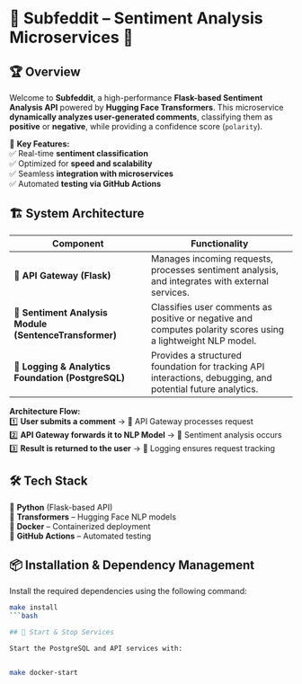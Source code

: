 # 🌟 Subfeddit – Sentiment Analysis Microservices 🚀  

## 🏆 **Overview**  
Welcome to **Subfeddit**, a high-performance **Flask-based Sentiment Analysis API** powered by **Hugging Face Transformers**. This microservice **dynamically analyzes user-generated comments**, classifying them as **positive** or **negative**, while providing a confidence score (`polarity`).  

🎯 **Key Features:**  
✅ Real-time **sentiment classification**  
✅ Optimized for **speed and scalability**  
✅ Seamless **integration with microservices**  
✅ Automated **testing via GitHub Actions**  

## 🏗️ **System Architecture**  

| Component                                  | Functionality                                                 |
|--------------------------------------------|--------------------------------------------------------------|
| 🚀 **API Gateway (Flask)**                 | Manages incoming requests, processes sentiment analysis, and integrates with external services. |
| 🤖 **Sentiment Analysis Module (SentenceTransformer)** | Classifies user comments as positive or negative and computes polarity scores using a lightweight NLP model. |
| 📜 **Logging & Analytics Foundation (PostgreSQL)** | Provides a structured foundation for tracking API interactions, debugging, and potential future analytics. |


**Architecture Flow:**  
1️⃣ **User submits a comment** → 📡 API Gateway processes request  
2️⃣ **API Gateway forwards it to NLP Model** → 🤖 Sentiment analysis occurs  
3️⃣ **Result is returned to the user** → 📜 Logging ensures request tracking  

## 🛠️ **Tech Stack**  

🔹 **Python** (Flask-based API)  
🔹 **Transformers** – Hugging Face NLP models  
🔹 **Docker** – Containerized deployment  
🔹 **GitHub Actions** – Automated testing  

## 📦 Installation & Dependency Management

Install the required dependencies using the following command:

```bash
make install
```bash

## 🐳 Start & Stop Services

Start the PostgreSQL and API services with:


make docker-start
